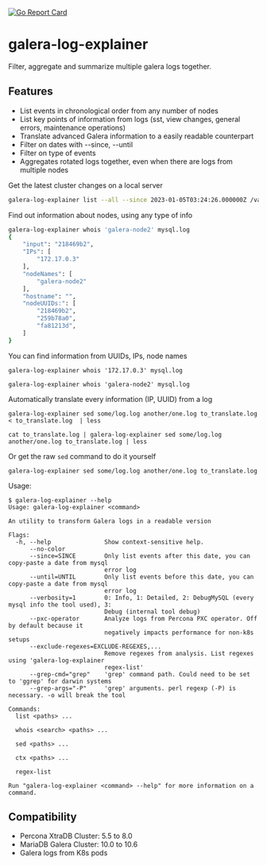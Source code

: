 [![Go Report Card](https://goreportcard.com/badge/github.com/ylacancellera/galera-log-explainer)](https://goreportcard.com/report/github.com/ylacancellera/galera-log-explainer) 

# galera-log-explainer

Filter, aggregate and summarize multiple galera logs together.


## Features

* List events in chronological order from any number of nodes
* List key points of information from logs (sst, view changes, general errors, maintenance operations)
* Translate advanced Galera information to a easily readable counterpart
* Filter on dates with --since, --until
* Filter on type of events
* Aggregates rotated logs together, even when there are logs from multiple nodes


Get the latest cluster changes on a local server
```sh
galera-log-explainer list --all --since 2023-01-05T03:24:26.000000Z /var/log/mysql/*.log
```

Find out information about nodes, using any type of info
```sh
galera-log-explainer whois 'galera-node2' mysql.log 
{
	"input": "218469b2",
	"IPs": [
		"172.17.0.3"
	],
	"nodeNames": [
		"galera-node2"
	],
	"hostname": "",
	"nodeUUIDs:": [
		"218469b2",
		"259b78a0",
		"fa81213d",
	]
}
```

You can find information from UUIDs, IPs, node names
```
galera-log-explainer whois '172.17.0.3' mysql.log 

galera-log-explainer whois 'galera-node2' mysql.log 
```

Automatically translate every information (IP, UUID) from a log
```
galera-log-explainer sed some/log.log another/one.log to_translate.log < to_translate.log  | less

cat to_translate.log | galera-log-explainer sed some/log.log another/one.log to_translate.log | less
```
Or get the raw `sed` command to do it yourself
```
galera-log-explainer sed some/log.log another/one.log to_translate.log
```

Usage:

	$ galera-log-explainer --help
	Usage: galera-log-explainer <command>

	An utility to transform Galera logs in a readable version
	
	Flags:
	  -h, --help               Show context-sensitive help.
	      --no-color
	      --since=SINCE        Only list events after this date, you can copy-paste a date from mysql
	                           error log
	      --until=UNTIL        Only list events before this date, you can copy-paste a date from mysql
	                           error log
	      --verbosity=1        0: Info, 1: Detailed, 2: DebugMySQL (every mysql info the tool used), 3:
	                           Debug (internal tool debug)
	      --pxc-operator       Analyze logs from Percona PXC operator. Off by default because it
	                           negatively impacts performance for non-k8s setups
	      --exclude-regexes=EXCLUDE-REGEXES,...
	                           Remove regexes from analysis. List regexes using 'galera-log-explainer
	                           regex-list'
	      --grep-cmd="grep"    'grep' command path. Could need to be set to 'ggrep' for darwin systems
	      --grep-args="-P"     'grep' arguments. perl regexp (-P) is necessary. -o will break the tool
	
	Commands:
	  list <paths> ...
	
	  whois <search> <paths> ...
	
	  sed <paths> ...
	
	  ctx <paths> ...
	
	  regex-list
	
	Run "galera-log-explainer <command> --help" for more information on a command.


## Compatibility

* Percona XtraDB Cluster: 5.5 to 8.0
* MariaDB Galera Cluster: 10.0 to 10.6
* Galera logs from K8s pods
